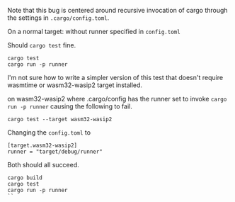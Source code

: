 Note that this bug is centered around recursive invocation of
cargo through the settings in `.cargo/config.toml`.

On a normal target: without runner specified in `config.toml`

Should `cargo test` fine.
```
cargo test
cargo run -p runner
```

I'm not sure how to write a simpler version of this test
that doesn't require wasmtime or wasm32-wasip2 target installed.


on wasm32-wasip2 where .cargo/config has the runner set to
invoke `cargo run -p runner` causing the following to fail.

```
cargo test --target wasm32-wasip2

```

Changing the `config.toml` to
```
[target.wasm32-wasip2]
runner = "target/debug/runner"
```

Both should all succeed.
```
cargo build
cargo test
cargo run -p runner
``
